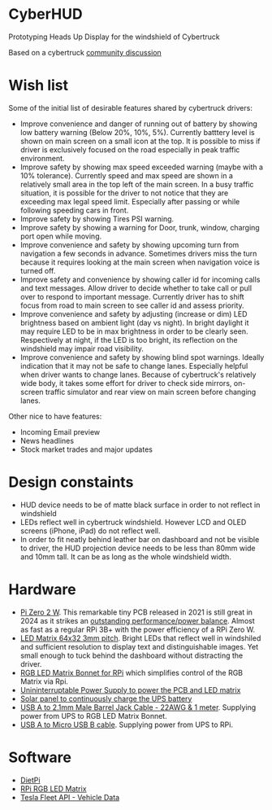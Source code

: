 # CyberHUD
Prototyping Heads Up Display for the windshield of Cybertruck

Based on a cybertruck [community discussion](https://www.cybertruckownersclub.com/forum/threads/heads-up-display.20073/post-385728)

# Wish list

Some of the initial list of desirable features shared by cybertruck drivers:
- Improve convenience and danger of running out of battery by showing low battery warning (Below 20%, 10%, 5%). Currently batttery level is shown on main screen on a small icon at the top. It is possible to miss if driver is exclusively focused on the road especially in peak traffic environment.
- Improve safety by showing max speed exceeded warning (maybe with a 10% tolerance). Currently speed and max speed are shown in a relatively small area in the top left of the main screen. In a busy traffic situation, it is possible for the driver to not notice that they are exceeding max legal speed limit. Especially after passing or while following speeding cars in front.
- Improve safety by showing Tires PSI warning. 
- Improve safety by showing a warning for Door, trunk, window, charging port open while moving.
- Improve convenience and safety by showing upcoming turn from navigation a few seconds in advance. Sometimes drivers miss the turn because it requires looking at the main screen when navigation voice is turned off.
- Improve safety and convenience by showing caller id for incoming calls and text messages. Allow driver to decide whether to take call or pull over to respond to important message. Currently driver has to shift focus from road to main screen to see caller id and assess priority.
- Improve convenience and safety by adjusting (increase or dim) LED brightness based on ambient light (day vs night). In bright daylight it may require LED to be in max brightness in order to be clearly seen. Respectively at night, if the LED is too bright, its reflection on the windshield may impair road visibility.
- Improve convenience and safety by showing blind spot warnings. Ideally indication that it may not be safe to change lanes. Especially helpful when driver wants to change lanes. Because of cybertruck's relatively wide body, it takes some effort for driver to check side mirrors, on-screen traffic simulator and rear view on main screen before changing lanes.

Other nice to have features:
- Incoming Email preview
- News headlines
- Stock market trades and major updates

# Design constaints

- HUD device needs to be of matte black surface in order to not reflect in windshield
- LEDs reflect well in cybertruck windshield. However LCD and OLED screens (iPhone, iPad) do not reflect well.
- In order to fit neatly behind leather bar on dashboard and not be visible to driver, the HUD projection device needs to be less than 80mm wide and 10mm tall. It can be as long as the whole windshield width.

# Hardware

- [Pi Zero 2 W](https://www.raspberrypi.com/products/raspberry-pi-zero-2-w/). This remarkable tiny PCB released in 2021 is still great in 2024 as it strikes an [outstanding performance/power balance](https://hackaday.com/2021/11/01/the-pi-zero-2-w-is-the-most-efficient-pi/). Almost as fast as a regular RPi 3B+ with the power efficiency of a RPi Zero W.
- [LED Matrix 64x32 3mm pitch](https://www.adafruit.com/product/2279). Bright LEDs that reflect well in windshiled and sufficient resolution to display text and distinguishable images. Yet small enough to tuck behind the dashboard without distracting the driver.
- [RGB LED Matrix Bonnet for RPi](https://www.adafruit.com/product/3211) which simplifies control of the RGB Matrix via Rpi.
- [Unininterruptable Power Supply to power the PCB and LED matrix](https://www.makerfocus.com/products/raspberry-pi-expansion-board-ups-pack-standard-power-supply?srsltid=AfmBOop_X6rdueEz7cvVL0TxZKkDICGbjlEOxtUUtbOpe7TOrR_PExrE)
- [Solar panel to continuously charge the UPS battery](https://www.adafruit.com/product/5367)
- [USB A to 2.1mm Male Barrel Jack Cable - 22AWG & 1 meter](https://www.adafruit.com/product/2697). Supplying power from UPS to RGB LED Matrix Bonnet.
- [USB A to Micro USB B cable](https://www.adafruit.com/product/592). Supplying power from UPS to RPi.

# Software

- [DietPi](https://dietpi.com/blog/?p=1058)
- [RPi RGB LED Matrix](https://github.com/hzeller/rpi-rgb-led-matrix)
- [Tesla Fleet API - Vehicle Data](https://developer.tesla.com/docs/fleet-api/endpoints/vehicle-endpoints#vehicle-data)
